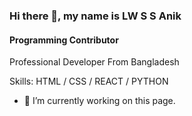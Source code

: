 ### Hi there 👋, my name is LW S S Anik
#### Programming Contributor


Professional Developer From Bangladesh

Skills: HTML / CSS / REACT / PYTHON

- 🔭 I’m currently working on this page. 






